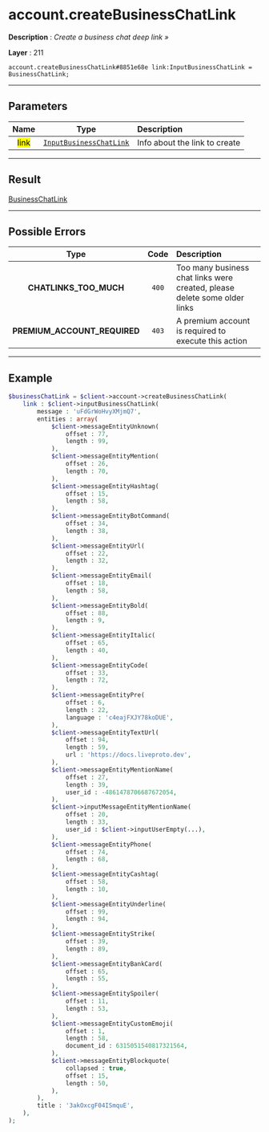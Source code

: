 # account.createBusinessChatLink

**Description** : *Create a business chat deep link »*

**Layer** : 211

```tl
account.createBusinessChatLink#8851e68e link:InputBusinessChatLink = BusinessChatLink;
```

---

## Parameters

| Name | Type | Description |
| :---: | :---: | :--- |
| <mark>link</mark> | [`InputBusinessChatLink`](type/InputBusinessChatLink) | Info about the link to create |

---

## Result

[BusinessChatLink](type/BusinessChatLink)

---

## Possible Errors

| Type | Code | Description |
| :---: | :---: | :--- |
| **CHATLINKS_TOO_MUCH** | `400` | Too many business chat links were created, please delete some older links |
| **PREMIUM_ACCOUNT_REQUIRED** | `403` | A premium account is required to execute this action |

---

## Example

```php
$businessChatLink = $client->account->createBusinessChatLink(
	link : $client->inputBusinessChatLink(
		message : 'uFdGrWoHvyXMjmQ7',
		entities : array(
			$client->messageEntityUnknown(
				offset : 77,
				length : 99,
			),
			$client->messageEntityMention(
				offset : 26,
				length : 70,
			),
			$client->messageEntityHashtag(
				offset : 15,
				length : 58,
			),
			$client->messageEntityBotCommand(
				offset : 34,
				length : 38,
			),
			$client->messageEntityUrl(
				offset : 22,
				length : 32,
			),
			$client->messageEntityEmail(
				offset : 18,
				length : 58,
			),
			$client->messageEntityBold(
				offset : 88,
				length : 9,
			),
			$client->messageEntityItalic(
				offset : 65,
				length : 40,
			),
			$client->messageEntityCode(
				offset : 33,
				length : 72,
			),
			$client->messageEntityPre(
				offset : 6,
				length : 22,
				language : 'c4eajFXJY78koDUE',
			),
			$client->messageEntityTextUrl(
				offset : 94,
				length : 59,
				url : 'https://docs.liveproto.dev',
			),
			$client->messageEntityMentionName(
				offset : 27,
				length : 39,
				user_id : -4861478706687672054,
			),
			$client->inputMessageEntityMentionName(
				offset : 20,
				length : 33,
				user_id : $client->inputUserEmpty(...),
			),
			$client->messageEntityPhone(
				offset : 74,
				length : 68,
			),
			$client->messageEntityCashtag(
				offset : 58,
				length : 10,
			),
			$client->messageEntityUnderline(
				offset : 99,
				length : 94,
			),
			$client->messageEntityStrike(
				offset : 39,
				length : 89,
			),
			$client->messageEntityBankCard(
				offset : 65,
				length : 55,
			),
			$client->messageEntitySpoiler(
				offset : 11,
				length : 53,
			),
			$client->messageEntityCustomEmoji(
				offset : 1,
				length : 58,
				document_id : 6315051540817321564,
			),
			$client->messageEntityBlockquote(
				collapsed : true,
				offset : 15,
				length : 50,
			),
		),
		title : '3akOxcgF04ISmquE',
	),
);
```